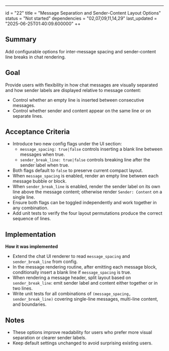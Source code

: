 ---
id = "22"
title = "Message Separation and Sender-Content Layout Options"
status = "Not started"
dependencies = "02,07,09,11,14,29"
last_updated = "2025-06-25T01:40:09.600000"
++

## Summary
Add configurable options for inter-message spacing and sender-content line breaks in chat rendering.

## Goal
Provide users with flexibility in how chat messages are visually separated and how sender labels are displayed relative to message content:
- Control whether an empty line is inserted between consecutive messages.
- Control whether sender and content appear on the same line or on separate lines.

## Acceptance Criteria

- Introduce two new config flags under the UI section:
  - `message_spacing: true|false` controls inserting a blank line between messages when true.
  - `sender_break_line: true|false` controls breaking line after the sender label when true.
- Both flags default to `false` to preserve current compact layout.
- When `message_spacing` is enabled, render an empty line between each message bubble or block.
- When `sender_break_line` is enabled, render the sender label on its own line above the message content; otherwise render `Sender: Content` on a single line.
- Ensure both flags can be toggled independently and work together in any combination.
- Add unit tests to verify the four layout permutations produce the correct sequence of lines.

## Implementation

**How it was implemented**  
- Extend the chat UI renderer to read `message_spacing` and `sender_break_line` from config.
- In the message rendering routine, after emitting each message block, conditionally insert a blank line if `message_spacing` is true.
- When rendering a message header, split layout based on `sender_break_line`: emit sender label and content either together or in two lines.
- Write unit tests for all combinations of `(message_spacing, sender_break_line)` covering single-line messages, multi-line content, and boundaries.

## Notes

- These options improve readability for users who prefer more visual separation or clearer sender labels.
- Keep default settings unchanged to avoid surprising existing users.
